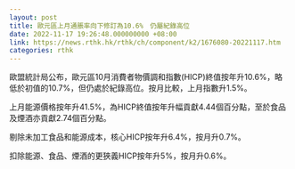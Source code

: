 ```yaml
---
layout: post
title: 歐元區上月通脹率向下修訂為10.6%　仍屬紀錄高位
date: 2022-11-17 19:26:48.000000000 +08:00
link: https://news.rthk.hk/rthk/ch/component/k2/1676080-20221117.htm
categories: rthk
---
```


歐盟統計局公布，歐元區10月消費者物價調和指數(HICP)終值按年升10.6%，略低於初值的10.7%，但仍處於紀錄高位。按月比較，上月指數升1.5%。

上月能源價格按年升41.5%，為HICP終值按年升幅貢獻4.44個百分點，至於食品及煙酒亦貢獻2.74個百分點。 

剔除未加工食品和能源成本，核心HICP按年升6.4%，按月升0.7%。

扣除能源、食品、煙酒的更狹義HICP按年升5%，按月升0.6%。
